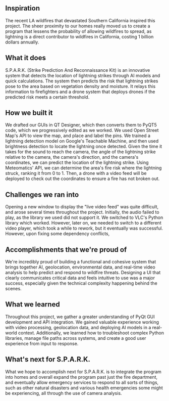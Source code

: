 ## Inspiration
The recent LA wildfires that devastated Southern California inspired this project. The sheer proximity to our homes really moved us to create a program that lessens the probability of allowing wildfires to spread, as lightning is a direct contributor to wildfires in California, costing 1 billion dollars annually.  
## What it does
S.P.A.R.K. (Strike Prediction And Reconnaissance Kit) is an innovative system that detects the location of lightning strikes through AI models and quick calculations. The system then predicts the risk that lightning strikes pose to the area based on vegetation density and moisture. It relays this information to firefighters and a drone system that deploys drones if the predicted risk meets a certain threshold. 
## How we built it
We drafted our GUIs in QT Designer, which then converts them to PyQT5 code, which we progressively edited as we worked. We used Open Street Map's API to view the map, and place and label the pins. We trained a lightning detection model on Google's Teachable Machine, and then used brightness detection to locate the lightning once detected. Given the time it takes for the sound to reach the camera, the angle of the lightning strike relative to the camera, the camera's direction, and the camera's coordinates, we can predict the location of the lightning strike. Using Meteomatics' API, we can determine the area's fire risk where the lightning struck, ranking it from 0 to 1. Then, a drone with a video feed will be deployed to check out the coordinates to ensure a fire has not broken out. 
## Challenges we ran into
Opening a new window to display the "live video feed" was quite difficult, and arose several times throughout the project. Initially, the audio failed to play, as the library we used did not support it. We switched to VLC's Python library which worked. However, later on, we needed to switch to a different video player, which took a while to rework, but it eventually was successful. However, upon fixing some dependency conflicts, 

## Accomplishments that we're proud of
We're incredibly proud of building a functional and cohesive system that brings together AI, geolocation, environmental data, and real-time video analysis to help predict and respond to wildfire threats. Designing a UI that clearly communicates critical data and feels intuitive to use was a major success, especially given the technical complexity happening behind the scenes.
## What we learned
Throughout this project, we gather a greater understanding of PyQt GUI development and API integration. We gained valuable experience working with video processing, geolocation data, and deploying AI models in a real-world context. Additionally, we learned how to troubleshoot complex Python libraries, manage file paths across systems, and create a good user experience from input to response.
## What's next for S.P.A.R.K.
What we hope to accomplish next for S.P.A.R.K. is to integrate the program into homes and overall expand the program past just the fire department, and eventually allow emergency services to respond to all sorts of things, such as other natural disasters and various health emergencies some might be experiencing,  all through the use of camera analysis.
